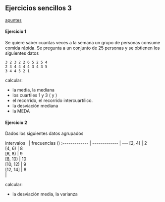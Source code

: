 ## Ejercicios sencillos 3

[apuntes](https://drive.google.com/open?id=13bNDS6c3sN3wVr0YrYo2i_Sy7xHwCHhu)

#### Ejercicio 1
Se quiere saber cuantas veces a la semana un grupo de personas consume comida rápida. Se pregunta a un conjunto de 25 personas y se obtienen los siguientes datos 

```
3 2 3 2 2 6 5 2 5 4 
2 3 4 4 4 4 3 4 3 5 
3 4 4 5 2 1
```

calcular:
- la media, la mediana
- los cuartiles 1 y 3 (<span v-katex="'Q_1'"></span> y <span v-katex="'Q_3'"></span>)
- el recorrido, el recorrido intercuartílico.
- la desviación mediana
- la MEDA


#### Ejercicio 2
Dados los siguientes datos agrupados 

intervalos &nbsp;&nbsp;| frecuencias (<span v-katex="'n_i'"></span>) 
:------------- | ------------- | ---
[2, 4) | 2       
[4, 6) | 8      
[6, 8) | 9       
[8, 10) | 10       
[10, 12) | 9        
[12, 14] | 8        
|

calcular:
- la desviación media, la varianza
<!--
id: ejercicios_estadistica_20191011
tags: estadistica, teaching, ejercicios
title: Ejercicios sencillos 2019-10-11
date: 11/10/2019
-->

<!--

https://stat.ethz.ch/R-manual/R-devel/library/stats/html/mad.html


> x <- c(3, 2, 3, 2, 2, 6, 5, 2, 5, 4, 2, 3, 4, 4, 4, 4, 3, 4, 3, 5, 3, 4, 4, 5, 2, 1)
> summary(x)
   Min. 1st Qu.  Median    Mean 3rd Qu.    Max. 
  1.000   2.250   3.500   3.423   4.000   6.000 

> z = abs(x - median(x))
> z
 [1] 0.5 1.5 0.5 1.5 1.5 2.5 1.5 1.5 1.5 0.5 1.5 0.5 0.5 0.5 0.5 0.5 0.5 0.5 0.5
[20] 1.5 0.5 0.5 0.5 1.5 1.5 2.5
> mean(z)
[1] 1.038462


> var(x)
[1] 1.533846
> mad(x, center = median(x), constant = 1, na.rm = FALSE, low = FALSE, high = FALSE)
[1] 0.5
> mad(x, center = mean(x), constant = 1, na.rm = FALSE, low = FALSE, high = FALSE)
[1] 0.5769231





> k = abs(x - mean(x))
> k
 [1] 0.4230769 1.4230769 0.4230769 1.4230769 1.4230769 2.5769231 1.5769231
 [8] 1.4230769 1.5769231 0.5769231 1.4230769 0.4230769 0.5769231 0.5769231
[15] 0.5769231 0.5769231 0.4230769 0.5769231 0.4230769 1.5769231 0.4230769
[22] 0.5769231 0.5769231 1.5769231 1.4230769 2.4230769
> mean(k)
[1] 1.038462


> y = x - 3.5
> y
 [1] -0.5 -1.5 -0.5 -1.5 -1.5  2.5  1.5 -1.5  1.5  0.5 -1.5 -0.5  0.5  0.5  0.5
[16]  0.5 -0.5  0.5 -0.5  1.5 -0.5  0.5  0.5  1.5 -1.5 -2.5
> abs(y)
 [1] 0.5 1.5 0.5 1.5 1.5 2.5 1.5 1.5 1.5 0.5 1.5 0.5 0.5 0.5 0.5 0.5 0.5 0.5 0.5
[20] 1.5 0.5 0.5 0.5 1.5 1.5 2.5
> median(abs(y))
[1] 0.5


-->
